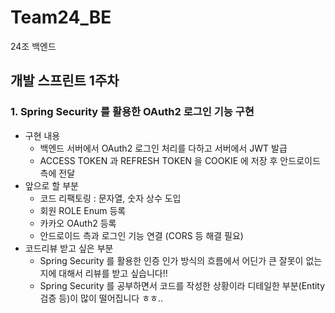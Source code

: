 # Team24_BE
24조 백엔드

## 개발 스프린트 1주차

### 1. Spring Security 를 활용한 OAuth2 로그인 기능 구현
- 구현 내용
  - 백엔드 서버에서 OAuth2 로그인 처리를 다하고 서버에서 JWT 발급
  - ACCESS TOKEN 과 REFRESH TOKEN 을 COOKIE 에 저장 후 안드로이드 측에 전달
- 앞으로 할 부분
  - 코드 리팩토링 : 문자열, 숫자 상수 도입
  - 회원 ROLE Enum 등록
  - 카카오 OAuth2 등록
  - 안드로이드 측과 로그인 기능 연결 (CORS 등 해결 필요)
- 코드리뷰 받고 싶은 부분
  - Spring Security 를 활용한 인증 인가 방식의 흐름에서 어딘가 큰 잘못이 없는지에 대해서 리뷰를 받고 싶습니다!!
  - Spring Security 를 공부하면서 코드를 작성한 상황이라 디테일한 부분(Entity 검증 등)이 많이 떨어집니다 ㅎㅎ..